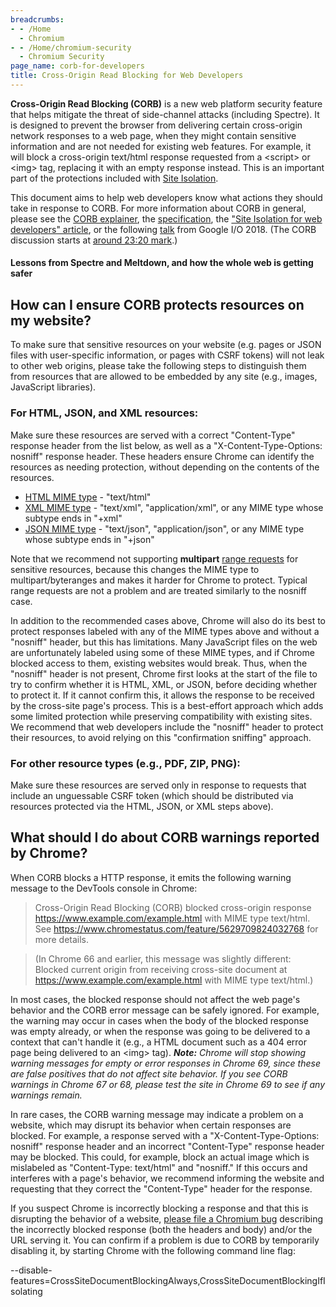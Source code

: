 ```yaml
---
breadcrumbs:
- - /Home
  - Chromium
- - /Home/chromium-security
  - Chromium Security
page_name: corb-for-developers
title: Cross-Origin Read Blocking for Web Developers
---
```


**Cross-Origin Read Blocking (CORB)** is a new web platform security feature
that helps mitigate the threat of side-channel attacks (including Spectre). It
is designed to prevent the browser from delivering certain cross-origin network
responses to a web page, when they might contain sensitive information and are
not needed for existing web features. For example, it will block a cross-origin
text/html response requested from a &lt;script&gt; or &lt;img&gt; tag, replacing
it with an empty response instead. This is an important part of the protections
included with [Site Isolation](/Home/chromium-security/site-isolation).

This document aims to help web developers know what actions they should take in
response to CORB. For more information about CORB in general, please see the
[CORB
explainer](https://chromium.googlesource.com/chromium/src/+/HEAD/services/network/cross_origin_read_blocking_explainer.md),
the [specification](https://fetch.spec.whatwg.org/#corb), the ["Site Isolation
for web developers"
article](https://developers.google.com/web/updates/2018/07/site-isolation), or
the following [talk](https://youtu.be/dBuykrdhK-A) from Google I/O 2018. (The
CORB discussion starts at [around 23:20
mark](https://youtu.be/dBuykrdhK-A?t=1401).)

#### Lessons from Spectre and Meltdown, and how the whole web is getting safer

## How can I ensure CORB protects resources on my website?

To make sure that sensitive resources on your website (e.g. pages or JSON files
with user-specific information, or pages with CSRF tokens) will not leak to
other web origins, please take the following steps to distinguish them from
resources that are allowed to be embedded by any site (e.g., images, JavaScript
libraries).

### For HTML, JSON, and XML resources:

Make sure these resources are served with a correct "Content-Type" response
header from the list below, as well as a "X-Content-Type-Options: nosniff"
response header. These headers ensure Chrome can identify the resources as
needing protection, without depending on the contents of the resources.

*   [HTML MIME type](https://mimesniff.spec.whatwg.org/#html-mime-type)
            - "text/html"
*   [XML MIME type](https://mimesniff.spec.whatwg.org/#xml-mime-type) -
            "text/xml", "application/xml", or any MIME type whose subtype ends
            in "+xml"
*   [JSON MIME type](https://mimesniff.spec.whatwg.org/#json-mime-type)
            - "text/json", "application/json", or any MIME type whose subtype
            ends in "+json"

Note that we recommend not supporting **multipart** [range
requests](https://developer.mozilla.org/en-US/docs/Web/HTTP/Range_requests) for
sensitive resources, because this changes the MIME type to multipart/byteranges
and makes it harder for Chrome to protect. Typical range requests are not a
problem and are treated similarly to the nosniff case.

In addition to the recommended cases above, Chrome will also do its best to
protect responses labeled with any of the MIME types above and without a
"nosniff" header, but this has limitations. Many JavaScript files on the web are
unfortunately labeled using some of these MIME types, and if Chrome blocked
access to them, existing websites would break. Thus, when the "nosniff" header
is not present, Chrome first looks at the start of the file to try to confirm
whether it is HTML, XML, or JSON, before deciding whether to protect it. If it
cannot confirm this, it allows the response to be received by the cross-site
page's process. This is a best-effort approach which adds some limited
protection while preserving compatibility with existing sites. We recommend that
web developers include the "nosniff" header to protect their resources, to avoid
relying on this "confirmation sniffing" approach.

### For other resource types (e.g., PDF, ZIP, PNG):

Make sure these resources are served only in response to requests that include
an unguessable CSRF token (which should be distributed via resources protected
via the HTML, JSON, or XML steps above).

## What should I do about CORB warnings reported by Chrome?

When CORB blocks a HTTP response, it emits the following warning message to the
DevTools console in Chrome:

> Cross-Origin Read Blocking (CORB) blocked cross-origin response
> https://www.example.com/example.html with MIME type text/html. See
> <https://www.chromestatus.com/feature/5629709824032768> for more details.

> (In Chrome 66 and earlier, this message was slightly different: Blocked
> current origin from receiving cross-site document at
> https://www.example.com/example.html with MIME type text/html.)

In most cases, the blocked response should not affect the web page's behavior
and the CORB error message can be safely ignored. For example, the warning may
occur in cases when the body of the blocked response was empty already, or when
the response was going to be delivered to a context that can't handle it (e.g.,
a HTML document such as a 404 error page being delivered to an &lt;img&gt; tag).
***Note:** Chrome will stop showing warning messages for empty or error
responses in Chrome 69, since these are false positives that do not affect site
behavior. If you see CORB warnings in Chrome 67 or 68, please test the site in
Chrome 69 to see if any warnings remain.*

In rare cases, the CORB warning message may indicate a problem on a website,
which may disrupt its behavior when certain responses are blocked. For example,
a response served with a "X-Content-Type-Options: nosniff" response header and
an incorrect "Content-Type" response header may be blocked. This could, for
example, block an actual image which is mislabeled as "Content-Type: text/html"
and "nosniff." If this occurs and interferes with a page's behavior, we
recommend informing the website and requesting that they correct the
"Content-Type" header for the response.

If you suspect Chrome is incorrectly blocking a response and that this is
disrupting the behavior of a website, [please file a Chromium
bug](https://goo.gl/XBoKtY) describing the incorrectly blocked response (both
the headers and body) and/or the URL serving it. You can confirm if a problem is
due to CORB by temporarily disabling it, by starting Chrome with the following
command line flag:

--disable-features=CrossSiteDocumentBlockingAlways,CrossSiteDocumentBlockingIfIsolating
